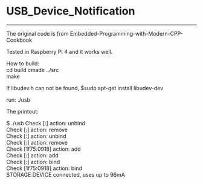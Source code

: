 # USB_Device_Notification
--------------------------------
The original code is from 
Embedded-Programming-with-Modern-CPP-Cookbook  

Tested in Raspberry PI 4 and it works well.  

How to build:  
cd build
cmade ../src  
make  


If libudev.h can not be found, 
$sudo apt-get install libudev-dev  

run: 
./usb 

The printout:  

$ ./usb
Check [:] action: unbind  
Check [:] action: remove  
Check [:] action: unbind  
Check [:] action: remove  
Check [1f75:0918] action: add  
Check [:] action: add  
Check [:] action: bind  
Check [1f75:0918] action: bind  
STORAGE DEVICE connected, uses up to 96mA  

